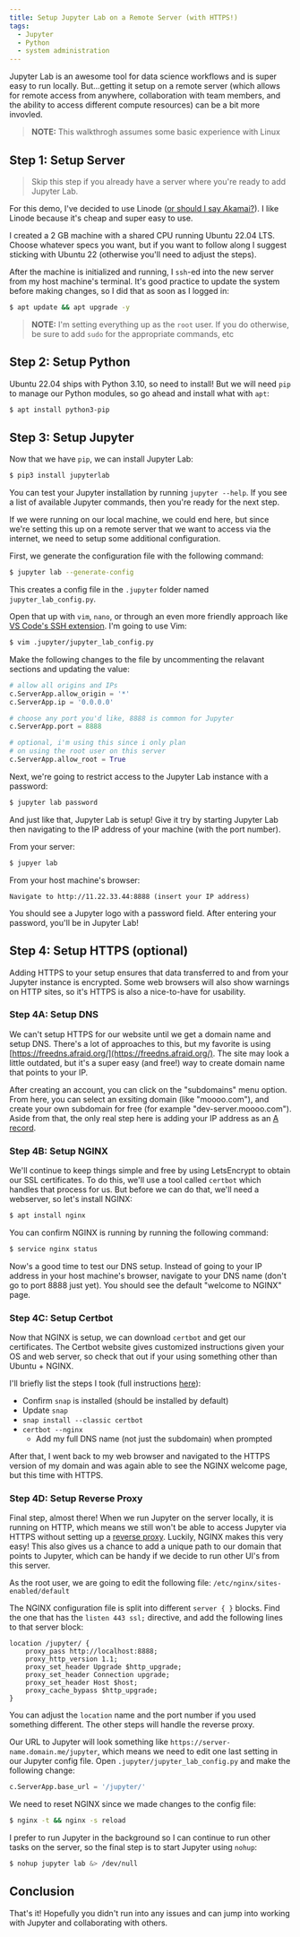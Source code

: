 ```yaml
---
title: Setup Jupyter Lab on a Remote Server (with HTTPS!)
tags:
  - Jupyter
  - Python
  - system administration
---
```


Jupyter Lab is an awesome tool for data science workflows and is super easy to run locally. But...getting it setup on a remote server (which allows for remote access from anywhere, collaboration with team members, and the ability to access different compute resources) can be a bit more invovled.

> **NOTE:** This walkthrogh assumes some basic experience with Linux

## Step 1: Setup Server

> Skip this step if you already have a server where you're ready to add Jupyter Lab.

For this demo, I've decided to use Linode ([or should I say Akamai?](https://www.linode.com/blog/linode/a-bold-new-approach-to-the-cloud/)). I like Linode because it's cheap and super easy to use.

I created a 2 GB machine with a shared CPU running Ubuntu 22.04 LTS. Choose whatever specs you want, but if you want to follow along I suggest sticking with Ubuntu 22 (otherwise you'll need to adjust the steps).

After the machine is initialized and running, I `ssh`-ed into the new server from my host machine's terminal. It's good practice to update the system before making changes, so I did that as soon as I logged in:

```bash
$ apt update && apt upgrade -y
```

> **NOTE:** I'm setting everything up as the `root` user. If you do otherwise, be sure to add `sudo` for the appropriate commands, etc

## Step 2: Setup Python

Ubuntu 22.04 ships with Python 3.10, so need to install! But we will need `pip` to manage our Python modules, so go ahead and install what with `apt`:

```bash
$ apt install python3-pip
```

## Step 3: Setup Jupyter

Now that we have `pip`, we can install Jupyter Lab:

```bash
$ pip3 install jupyterlab
```

You can test your Jupyter installation by running `jupyter --help`. If you see a list of available Jupyter commands, then you're ready for the next step.

If we were running on our local machine, we could end here, but since we're setting this up on a remote server that we want to access via the internet, we need to setup some additional configuration.

First, we generate the configuration file with the following command:

```bash
$ jupyter lab --generate-config
```

This creates a config file in the `.jupyter` folder named `jupyter_lab_config.py`.

Open that up with `vim`, `nano`, or through an even more friendly approach like [VS Code's SSH extension](https://code.visualstudio.com/docs/remote/ssh). I'm going to use Vim:

```bash
$ vim .jupyter/jupyter_lab_config.py
```

Make the following changes to the file by uncommenting the relavant sections and updating the value:

```python
# allow all origins and IPs
c.ServerApp.allow_origin = '*'
c.ServerApp.ip = '0.0.0.0'

# choose any port you'd like, 8888 is common for Jupyter
c.ServerApp.port = 8888

# optional, i'm using this since i only plan
# on using the root user on this server
c.ServerApp.allow_root = True
```

Next, we're going to restrict access to the Jupyter Lab instance with a password:

```bash
$ jupyter lab password
```

And just like that, Jupyter Lab is setup! Give it try by starting Jupyter Lab then navigating to the IP address of your machine (with the port number).

From your server:
```bash
$ jupyer lab
```

From your host machine's browser:
```
Navigate to http://11.22.33.44:8888 (insert your IP address)
```

You should see a Jupyter logo with a password field. After entering your password, you'll be in Jupyter Lab!

## Step 4: Setup HTTPS (optional)

Adding HTTPS to your setup ensures that data transferred to and from your Jupyter instance is encrypted. Some web browsers will also show warnings on HTTP sites, so it's HTTPS is also a nice-to-have for usability.

### Step 4A: Setup DNS

We can't setup HTTPS for our website until we get a domain name and setup DNS. There's a lot of approaches to this, but my favorite is using [https://freedns.afraid.org/](https://freedns.afraid.org/). The site may look a little outdated, but it's a super easy (and free!) way to create domain name that points to your IP.

After creating an account, you can click on the "subdomains" menu option. From here, you can select an exsiting domain (like "moooo.com"), and create your own subdomain for free (for example "dev-server.moooo.com"). Aside from that, the only real step here is adding your IP address as an [A record](https://en.wikipedia.org/wiki/List_of_DNS_record_types#A).

### Step 4B: Setup NGINX

We'll continue to keep things simple and free by using LetsEncrypt to obtain our SSL certificates. To do this, we'll use a tool called `certbot` which handles that process for us. But before we can do that, we'll need a webserver, so let's install NGINX:

```bash
$ apt install nginx
```

You can confirm NGINX is running by running the following command:

```bash
$ service nginx status
```

Now's a good time to test our DNS setup. Instead of going to your IP address in your host machine's browser, navigate to your DNS name (don't go to port 8888 just yet). You should see the default "welcome to NGINX" page.

### Step 4C: Setup Certbot

Now that NGINX is setup, we can download `certbot` and get our certificates. The Certbot website gives customized instructions given your OS and web server, so check that out if your using something other than Ubuntu + NGINX.

I'll briefly list the steps I took (full instructions [here](https://certbot.eff.org/instructions?ws=nginx&os=ubuntufocal)):
* Confirm `snap` is installed (should be installed by default)
* Update `snap`
* `snap install --classic certbot`
* `certbot --nginx`
  * Add my full DNS name (not just the subdomain) when prompted

After that, I went back to my web browser and navigated to the HTTPS version of my domain and was again able to see the NGINX welcome page, but this time with HTTPS.


### Step 4D: Setup Reverse Proxy

Final step, almost there! When we run Jupyter on the server locally, it is running on HTTP, which means we still won't be able to access Jupyter via HTTPS without setting up a [reverse proxy](https://en.wikipedia.org/wiki/Reverse_proxy). Luckily, NGINX makes this very easy! This also gives us a chance to add a unique path to our domain that points to Jupyter, which can be handy if we decide to run other UI's from this server.

As the root user, we are going to edit the following file: `/etc/nginx/sites-enabled/default`

The NGINX configuration file is split into different `server { }` blocks. Find the one that has the `listen 443 ssl;` directive, and add the following lines to that server block:

```
location /jupyter/ {
    proxy_pass http://localhost:8888;
    proxy_http_version 1.1;
    proxy_set_header Upgrade $http_upgrade;
    proxy_set_header Connection upgrade;
    proxy_set_header Host $host;
    proxy_cache_bypass $http_upgrade;
}
```

You can adjust the `location` name and the port number if you used something different. The other steps will handle the reverse proxy.

Our URL to Jupyter will look something like `https://server-name.domain.me/jupyter`, which means we need to edit one last setting in our Jupyter config file. Open `.jupyter/jupyter_lab_config.py` and make the following change:

```python
c.ServerApp.base_url = '/jupyter/'
```

We need to reset NGINX since we made changes to the config file:

```bash
$ nginx -t && nginx -s reload
```

I prefer to run Jupyter in the background so I can continue to run other tasks on the server, so the final step is to start Jupyter using `nohup`:

```bash
$ nohup jupyter lab &> /dev/null
```

## Conclusion

That's it! Hopefully you didn't run into any issues and can jump into working with Jupyter and collaborating with others.